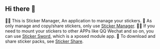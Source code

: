 ## Hi there 👋
🙋‍♀️ This is Sticker Manager, An application to manage your stickers.
🌈 As only manage and copy/share stickers, only use [Sticker Manager](https://github.com/StickerManager/Release).
👩‍💻 If you need to mount your stickers to other APPs like QQ Wechat and so on, you can use [Sticker Sword](https://github.com/StickerManager/StickerSword), which is a xposed module app.
🍿 To download and share sticker packs, see [Sticker Share](https://github.com/StickerManager/StickerShare).


<!--

**Here are some ideas to get you started:**

🙋‍♀️ A short introduction - what is your organization all about?
🌈 Contribution guidelines - how can the community get involved?
👩‍💻 Useful resources - where can the community find your docs? Is there anything else the community should know?
🍿 Fun facts - what does your team eat for breakfast?
🧙 Remember, you can do mighty things with the power of [Markdown](https://docs.github.com/github/writing-on-github/getting-started-with-writing-and-formatting-on-github/basic-writing-and-formatting-syntax)
-->
